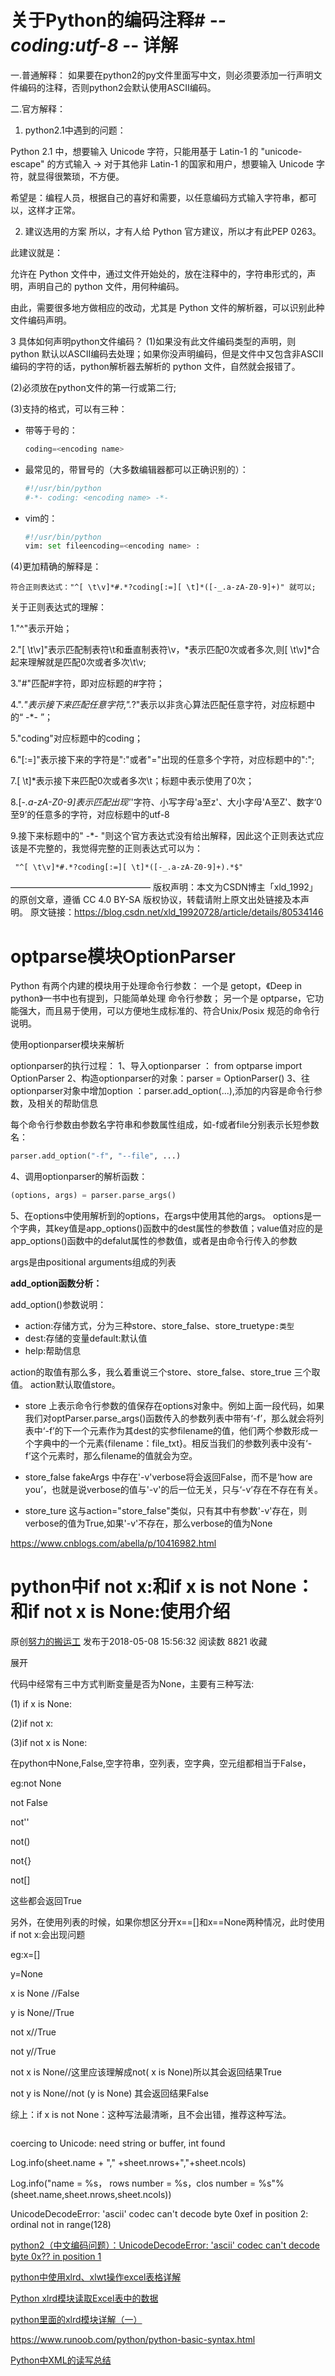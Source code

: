# 关于Python的编码注释# -*- coding:utf-8 -*- 详解

一.普通解释：                                                                                                                                                                                                                      如果要在python2的py文件里面写中文，则必须要添加一行声明文件编码的注释，否则python2会默认使用ASCII编码。

二.官方解释：

1. python2.1中遇到的问题：


Python 2.1 中，想要输入 Unicode 字符，只能用基于 Latin-1 的 "unicode-escape" 的方式输入 -> 对于其他非 Latin-1 的国家和用户，想要输入 Unicode 字符，就显得很繁琐，不方便。

希望是：编程人员，根据自己的喜好和需要，以任意编码方式输入字符串，都可以，这样才正常。

2. 建议选用的方案
所以，才有人给 Python 官方建议，所以才有此PEP 0263。

此建议就是：

允许在 Python 文件中，通过文件开始处的，放在注释中的，字符串形式的，声明，声明自己的 python 文件，用何种编码。

由此，需要很多地方做相应的改动，尤其是 Python 文件的解析器，可以识别此种文件编码声明。


3 具体如何声明python文件编码？
(1)如果没有此文件编码类型的声明，则 python 默认以ASCII编码去处理；如果你没声明编码，但是文件中又包含非ASCII编码的字符的话，python解析器去解析的 python 文件，自然就会报错了。

(2)必须放在python文件的第一行或第二行;

(3)支持的格式，可以有三种：

- 带等于号的：

  ```python
  coding=<encoding name>
  ```

- 最常见的，带冒号的（大多数编辑器都可以正确识别的）：

  ```python
  #!/usr/bin/python
  #-*- coding: <encoding name> -*-
  ```

- vim的：

  ```python
  #!/usr/bin/python
  vim: set fileencoding=<encoding name> :
  ```

(4)更加精确的解释是：

    符合正则表达式："^[ \t\v]*#.*?coding[:=][ \t]*([-_.a-zA-Z0-9]+)" 就可以;

   关于正则表达式的理解：

   1."^"表示开始；

   2."[ \t\v]"表示匹配制表符\t和垂直制表符\v，*表示匹配0次或者多次,则[ \t\v]*合起来理解就是匹配0次或者多次\t\v;

   3."#"匹配#字符，即对应标题的#字符；

   4.".*"表示接下来匹配任意字符,".*?"表示以非贪心算法匹配任意字符，对应标题中的“ -*- ”；

   5."coding"对应标题中的coding；

   6."[:=]"表示接下来的字符是":"或者"="出现的任意多个字符，对应标题中的":";

   7.[ \t]*表示接下来匹配0次或者多次\t；标题中表示使用了0次；

   8.[-_.a-zA-Z0-9]表示匹配出现'_'字符、小写字母'a至z'、大小字母'A至Z'、数字‘0至9’的任意多的字符，对应标题中的utf-8

   9.接下来标题中的" -*- "则这个官方表达式没有给出解释，因此这个正则表达式应该是不完整的，我觉得完整的正则表达式可以为：

     "^[ \t\v]*#.*?coding[:=][ \t]*([-_.a-zA-Z0-9]+).*$"
————————————————
版权声明：本文为CSDN博主「xld_1992」的原创文章，遵循 CC 4.0 BY-SA 版权协议，转载请附上原文出处链接及本声明。
原文链接：https://blog.csdn.net/xld_19920728/article/details/80534146



# optparse模块OptionParser



Python 有两个内建的模块用于处理命令行参数：
一个是 getopt，《Deep in python》一书中也有提到，只能简单处理 命令行参数；
另一个是 optparse，它功能强大，而且易于使用，可以方便地生成标准的、符合Unix/Posix 规范的命令行说明。

使用optionparser模块来解析

optionparser的执行过程：
1、导入optionparser ： from optparse import OptionParser
2、构造optionparser的对象：parser = OptionParser()
3、往optionparser对象中增加option ：parser.add_option(...),添加的内容是命令行参数，及相关的帮助信息

每个命令行参数由参数名字符串和参数属性组成，如-f或者file分别表示长短参数名：

```python
parser.add_option("-f", "--file", ...)
```

4、调用optionparser的解析函数：

```python
(options, args) = parser.parse_args()
```

5、在options中使用解析到的options，在args中使用其他的args。
options是一个字典，其key值是app_options()函数中的dest属性的参数值；value值对应的是app_options()函数中的defalut属性的参数值，或者是由命令行传入的参数

args是由positional arguments组成的列表



**add_option函数分析：**

add_option()参数说明：
- action:存储方式，分为三种store、store_false、store_truetype``:类型``  
- dest:存储的变量default:默认值
- help:帮助信息


 action的取值有那么多，我么着重说三个store、store_false、store_true 三个取值。 action默认取值store。

- store 上表示命令行参数的值保存在options对象中。例如上面一段代码，如果我们对optParser.parse_args()函数传入的参数列表中带有‘-f’，那么就会将列表中‘-f’的下一个元素作为其dest的实参filename的值，他们两个参数形成一个字典中的一个元素{filename：file_txt}。相反当我们的参数列表中没有‘-f’这个元素时，那么filename的值就会为空。

- store_false fakeArgs 中存在'-v'verbose将会返回False，而不是‘how are you’，也就是说verbose的值与'-v'的后一位无关，只与‘-v’存在不存在有关。

- store_ture 这与action="store_false"类似，只有其中有参数'-v'存在，则verbose的值为True,如果'-v'不存在，那么verbose的值为None

https://www.cnblogs.com/abella/p/10416982.html

# python中if not x:和if x is not None：和if not x is None:使用介绍

原创[努力的搬运工](https://me.csdn.net/weixin_42153985) 发布于2018-05-08 15:56:32 阅读数 8821 收藏

展开

代码中经常有三中方式判断变量是否为None，主要有三种写法:

(1) if x is None:

(2)if not x:

(3)if not x is None:

在python中None,False,空字符串，空列表，空字典，空元组都相当于False，

eg:not None

not False

not''

not()

not{}

not[]

这些都会返回True

另外，在使用列表的时候，如果你想区分开x==[]和x==None两种情况，此时使用if not x:会出现问题

eg:x=[]

y=None

x is None //False

y is None//True

not x//True

not y//True

not x is None//这里应该理解成not( x is None)所以其会返回结果True

not y is None//not (y is None) 其会返回结果False

综上：if x is not None：这种写法最清晰，且不会出错，推荐这种写法。


```

```





coercing to Unicode: need string or buffer, int found

Log.info(sheet.name + "," +sheet.nrows+","+sheet.ncols)

Log.info("name = %s， rows number = %s，clos number = %s"%(sheet.name,sheet.nrows,sheet.ncols))

UnicodeDecodeError: 'ascii' codec can't decode byte 0xef in position 2: ordinal not in range(128)

[python2（中文编码问题）：UnicodeDecodeError: 'ascii' codec can't decode byte 0x?? in position 1](https://www.cnblogs.com/walk1314/p/7251126.html)

[python中使用xlrd、xlwt操作excel表格详解](https://www.cnblogs.com/x666-6/p/8398870.html)

[Python xlrd模块读取Excel表中的数据](https://www.cnblogs.com/ilovepython/p/11068841.html)

[python里面的xlrd模块详解（一）](https://www.cnblogs.com/insane-Mr-Li/p/9092619.html)



https://www.runoob.com/python/python-basic-syntax.html





[Python中XML的读写总结](https://blog.csdn.net/hu694028833/article/details/81089959)

